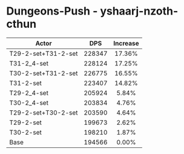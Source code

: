 # Dungeons-Push - yshaarj-nzoth-cthun
| Actor | DPS | Increase |
|---|:---:|:---:|
|T29-2-set+T31-2-set|228347|17.36%|
|T31-2_4-set|228124|17.25%|
|T30-2-set+T31-2-set|226775|16.55%|
|T31-2-set|223407|14.82%|
|T29-2_4-set|205924|5.84%|
|T30-2_4-set|203834|4.76%|
|T29-2-set+T30-2-set|203590|4.64%|
|T29-2-set|199673|2.62%|
|T30-2-set|198210|1.87%|
|Base|194566|0.00%|
